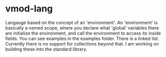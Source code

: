 # vmod-lang
Langauge based on the concept of an 'environment'. An 'environment' is basically a named scope, where you declare what 'global' variables there are
initialize the environment, and call the environment to access its inside fields. You can see examples in the examples folder. There is a linked list. Currently there is no support for collections beyond that. I am working on building these into the standard library.
